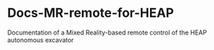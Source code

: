 # Docs-MR-remote-for-HEAP
Documentation of a Mixed Reality-based remote control of the HEAP autonomous excavator
